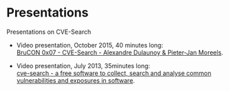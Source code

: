 # Presentations

Presentations on CVE-Search

* Video presentation, October 2015, 40 minutes long:  
[BruCON 0x07 - CVE-Search - Alexandre Dulaunoy & Pieter-Jan Moreels](https://www.youtube.com/watch?v=GyhvnX3BuTU).

* Video presentation, July 2013, 35minutes long:  
[cve-search - a free software to collect, search and analyse common vulnerabilities and exposures in software](https://rmll.ubicast.tv/permalink/v124f0bd32a41bf733c0/iframe/).
